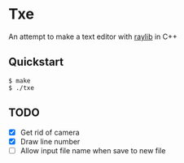 # Txe
An attempt to make a text editor with [raylib](https://www.raylib.com/) in C++

## Quickstart
```terminal
$ make
$ ./txe
```

## TODO
- [x] Get rid of camera
- [x] Draw line number
- [ ] Allow input file name when save to new file
